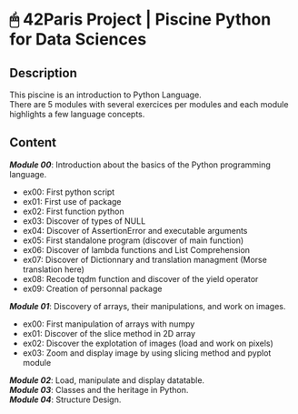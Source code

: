 # 🖱 42Paris Project | Piscine Python for Data Sciences

## Description

This piscine is an introduction to Python Language.  
There are 5 modules with several exercices per modules and each module highlights a few language concepts.  

## Content

***Module 00***: Introduction about the basics of the Python programming language.  
  - ex00: First python script  
  - ex01: First use of package  
  - ex02: First function python  
  - ex03: Discover of types of NULL  
  - ex04: Discover of AssertionError and executable arguments  
  - ex05: First standalone program (discover of main function)  
  - ex06: Discover of lambda functions and List Comprehension  
  - ex07: Discover of Dictionnary and translation managment (Morse translation here)  
  - ex08: Recode tqdm function and discover of the yield operator  
  - ex09: Creation of personnal package  

***Module 01***: Discovery of arrays, their manipulations, and work on images.  
  - ex00: First manipulation of arrays with numpy  
  - ex01: Discover of the slice method in 2D array  
  - ex02: Discover the explotation of images (load and work on pixels)  
  - ex03: Zoom and display image by using slicing method and pyplot module  

***Module 02***: Load, manipulate and display datatable.  
***Module 03***: Classes and the heritage in Python.  
***Module 04***: Structure Design.

